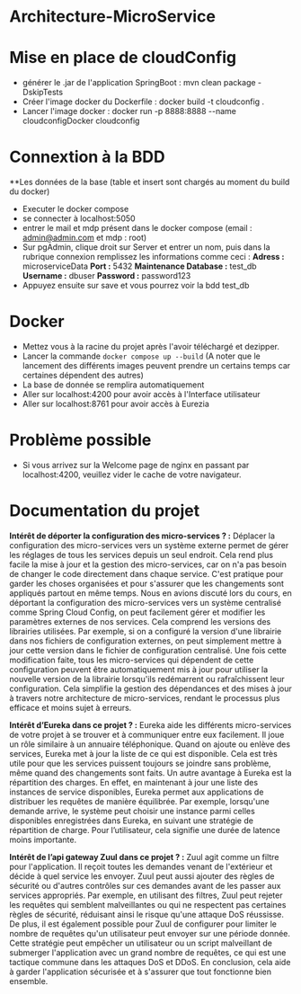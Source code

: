 # Architecture-MicroService

# Mise en place de cloudConfig
- générer le .jar de l'application SpringBoot : mvn clean package -DskipTests
- Créer l'image docker du Dockerfile : docker build -t cloudconfig .
- Lancer l'image docker : docker run -p 8888:8888 --name cloudconfigDocker cloudconfig

# Connextion à la BDD
**Les données de la base (table et insert sont chargés au moment du build du docker)
- Executer le docker compose
- se connecter à localhost:5050
- entrer le mail et mdp présent dans le docker compose (email : admin@admin.com et mdp : root)
- Sur pgAdmin, clique droit sur Server et entrer un nom, puis dans la rubrique connexion remplissez les informations comme ceci : 
**Adress :** microserviceData
**Port :** 5432
**Maintenance Database :** test_db
**Username :**  dbuser
**Password :** password123
- Appuyez ensuite sur save et vous pourrez voir la bdd test_db

# Docker
- Mettez vous à la racine du projet après l'avoir téléchargé et dezipper.
- Lancer la commande ```docker compose up --build``` (A noter que le lancement des différents images peuvent prendre un certains temps car certaines dépendent des autres)
- La base de donnée se remplira automatiquement
- Aller sur localhost:4200 pour avoir accès à l'Interface utilisateur
- Aller sur localhost:8761 pour avoir accès à Eurezia

# Problème possible
- Si vous arrivez sur la Welcome page de nginx en passant par localhost:4200, veuillez vider le cache de votre navigateur.

# Documentation du projet

**Intérêt de déporter la configuration des micro-services ? :**
Déplacer la configuration des micro-services vers un système externe permet de gérer les réglages de tous les services depuis un seul endroit. Cela rend plus facile la mise à jour et la gestion des micro-services, car on n'a pas besoin de changer le code directement dans chaque service. C'est pratique pour garder les choses organisées et pour s'assurer que les changements sont appliqués partout en même temps. Nous en avions discuté lors du cours, en déportant la configuration des micro-services vers un système centralisé comme Spring Cloud Config, on peut facilement gérer et modifier les paramètres externes de nos services. Cela comprend les versions des librairies utilisées. Par exemple, si on a configuré la version d'une librairie dans nos fichiers de configuration externes, on peut simplement mettre à jour cette version dans le fichier de configuration centralisé. Une fois cette modification faite, tous les micro-services qui dépendent de cette configuration peuvent être automatiquement mis à jour pour utiliser la nouvelle version de la librairie lorsqu'ils redémarrent ou rafraîchissent leur configuration. Cela simplifie la gestion des dépendances et des mises à jour à travers notre architecture de micro-services, rendant le processus plus efficace et moins sujet à erreurs.

**Intérêt d’Eureka dans ce projet ? :**
Eureka aide les différents micro-services de votre projet à se trouver et à communiquer entre eux facilement. Il joue un rôle similaire à un annuaire téléphonique. Quand on ajoute ou enlève des services, Eureka met à jour la liste de ce qui est disponible. Cela est très utile pour que les services puissent toujours se joindre sans problème, même quand des changements sont faits. Un autre avantage à Eureka est la répartition des charges. En effet, en maintenant à jour une liste des instances de service disponibles, Eureka permet aux applications de distribuer les requêtes de manière équilibrée. Par exemple, lorsqu'une demande arrive, le système peut choisir une instance parmi celles disponibles enregistrées dans Eureka, en suivant une stratégie de répartition de charge. Pour l’utilisateur, cela signifie une durée de latence moins importante. 

**Intérêt de l’api gateway Zuul dans ce projet ? :**
Zuul agit comme un filtre pour l'application. Il reçoit toutes les demandes venant de l'extérieur et décide à quel service les envoyer. Zuul peut aussi ajouter des règles de sécurité ou d'autres contrôles sur ces demandes avant de les passer aux services appropriés. Par exemple, en utilisant des filtres, Zuul peut rejeter les requêtes qui semblent malveillantes ou qui ne respectent pas certaines règles de sécurité, réduisant ainsi le risque qu'une attaque DoS réussisse. De plus, il est également possible pour Zuul de configurer pour limiter le nombre de requêtes qu'un utilisateur peut envoyer sur une période donnée. Cette stratégie peut empêcher un utilisateur ou un script malveillant de submerger l'application avec un grand nombre de requêtes, ce qui est une tactique commune dans les attaques DoS et DDoS. En conclusion, cela aide à garder l'application sécurisée et à s'assurer que tout fonctionne bien ensemble.





